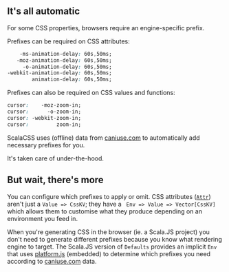 ## It's all automatic

For some CSS properties, browsers require an engine-specific prefix.

Prefixes can be required on CSS attributes:
```css
    -ms-animation-delay: 60s,50ms;
   -moz-animation-delay: 60s,50ms;
     -o-animation-delay: 60s,50ms;
-webkit-animation-delay: 60s,50ms;
        animation-delay: 60s,50ms;
```

Prefixes can also be required on CSS values and functions:
```css
cursor:    -moz-zoom-in;
cursor:      -o-zoom-in;
cursor: -webkit-zoom-in;
cursor:         zoom-in;

```

ScalaCSS uses (offline) data from [caniuse.com](http://caniuse.com/) to
automatically add necessary prefixes for you.

It's taken care of under-the-hood.

## But wait, there's more

You can configure which prefixes to apply or omit.
CSS attributes ([`Attr`](https://github.com/japgolly/scalacss/blob/master/core/src/main/scala/scalacss/internal/Attr.scala))
aren't just a `Value => CssKV`; they have a ` Env => Value => Vector[CssKV]`
which allows them to customise what they produce depending on an environment
you feed in.

When you're generating CSS in the browser (ie. a Scala.JS project)
you don't need to generate different prefixes because you know what
rendering engine to target.
The Scala.JS version of `Defaults` provides an implicit `Env` that uses
[platform.js](https://github.com/bestiejs/platform.js/) (embedded)
to determine which prefixes you need according to [caniuse.com](http://caniuse.com/) data.
